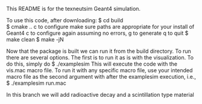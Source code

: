 This README is for the texneutsim Geant4 simulation.

To use this code, after downloading: 
$ cd build	
$ cmake ..
c to configure
make sure paths are appropriate for your install of Geant4
c to configure again
assuming no errors, g to generate
q to quit
$ make clean
$ make -jN

Now that the package is built we can run it from the build directory. To run
there are several options. The first is to run it as is with the visualization.
To do this,
simply do
$ ./examplesim
This will execute the code with the vis.mac macro file. To run it with any 
specific macro file, use your intended macro file as the second argument with
after the examplesim execution, i.e., 
$ ./examplesim run.mac

In this branch we will add radioactive decay and a scintillation type material
